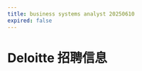 ```yaml
---
title: business systems analyst 20250610
expired: false
---
```


# Deloitte 招聘信息

<JobPostingTable job-posting-json-path="deloitte/data/business-systems-analyst-20250610.json" />
